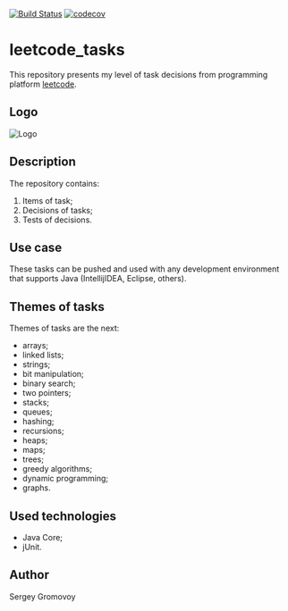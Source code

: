 [![Build Status](https://travis-ci.com/Sir-Hedgehog/leetcode_tasks.svg?branch=main)](https://travis-ci.com/Sir-Hedgehog/leetcode_tasks)
[![codecov](https://codecov.io/gh/Sir-Hedgehog/leetcode_tasks/branch/main/graph/badge.svg)](https://codecov.io/gh/Sir-Hedgehog/leetcode_tasks)

# leetcode_tasks
This repository presents my level of task decisions from programming platform [leetcode](https://leetcode.com/ "leetcode").

## Logo
![Logo](https://miro.medium.com/max/802/1*Lur9rrJITsFRnuIYURYkSg.jpeg)

## Description
The repository contains:
 1) Items of task;
 2) Decisions of tasks;
 3) Tests of decisions.
 
## Use case
These tasks can be pushed and used with any development environment that supports Java (IntellijIDEA, Eclipse, others).
 
## Themes of tasks
Themes of tasks are the next:

- arrays;
- linked lists;
- strings;
- bit manipulation;
- binary search;
- two pointers;
- stacks;
- queues;
- hashing;
- recursions;
- heaps;
- maps; 
- trees;
- greedy algorithms;
- dynamic programming;
- graphs.

## Used technologies
- Java Core;
- jUnit.

## Author
Sergey Gromovoy

